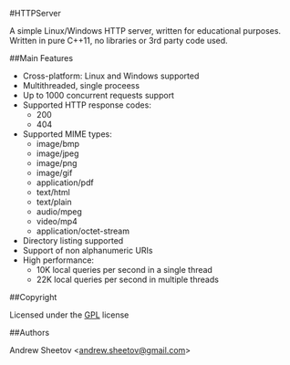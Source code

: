 #HTTPServer

A simple Linux/Windows HTTP server, written for educational purposes.
Written in pure C++11, no libraries or 3rd party code used.

##Main Features

* Cross-platform: Linux and Windows supported
* Multithreaded, single proceess
* Up to 1000 concurrent requests support
* Supported HTTP response codes:
    * 200
    * 404
* Supported MIME types:
    * image/bmp
    * image/jpeg
    * image/png
    * image/gif
    * application/pdf
    * text/html
    * text/plain
    * audio/mpeg
    * video/mp4
    * application/octet-stream
* Directory listing supported
* Support of non alphanumeric URIs
* High performance:
    * 10K local queries per second in a single thread
    * 22K local queries per second in multiple threads

##Copyright

Licensed under the [GPL](http://www.gnu.org/licenses/gpl.txt) license

##Authors

Andrew Sheetov <[andrew.sheetov@gmail.com](mailto:andrew.sheetov@gmail.com)>
